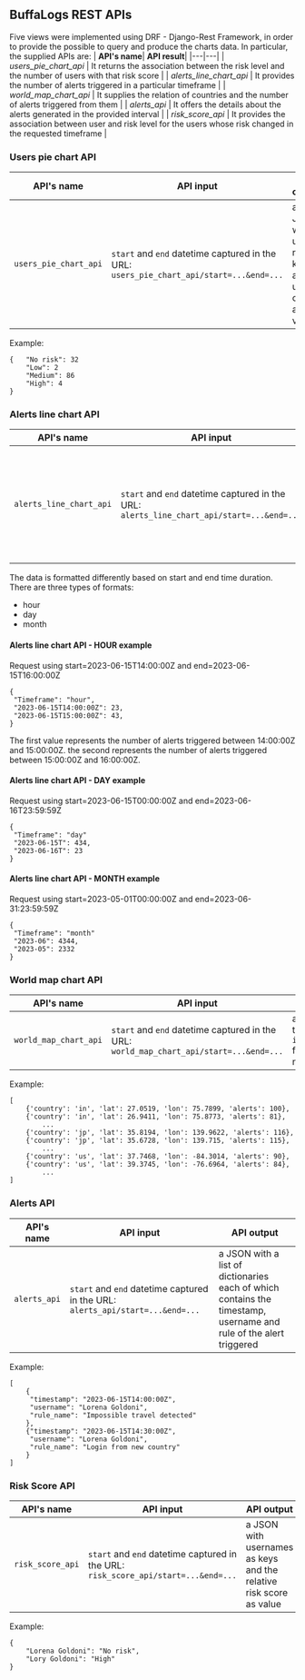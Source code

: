 ## BuffaLogs REST APIs

Five views were implemented using DRF - Django-Rest Framework, in order to provide the possible to query and produce the charts data.
In particular, the supplied APIs are:
| **API's name**| **API result**|
|---|---|
| *users_pie_chart_api* | It returns the association between the risk level and the number of users with that risk score |
| *alerts_line_chart_api* | It provides the number of alerts triggered in a particular timeframe |
| *world_map_chart_api* | It supplies the relation of countries and the number of alerts triggered from them |
| *alerts_api* | It offers the details about the alerts generated in the provided interval |
| *risk_score_api* | It provides the association between user and risk level for the users whose risk changed in the requested timeframe |

### Users pie chart API
| **API's name**| **API input**| **API output** |
|---|---|---|
| `users_pie_chart_api` | `start` and `end` datetime captured in the URL: `users_pie_chart_api/start=...&end=...` | a JSON with user risk as keys and user count as value |

Example:
```
{   "No risk": 32
    "Low": 2
    "Medium": 86
    "High": 4
}
```

### Alerts line chart API
| **API's name**| **API input**| **API output** |
|---|---|---|
| `alerts_line_chart_api` | `start` and `end` datetime captured in the URL: `alerts_line_chart_api/start=...&end=...` | A dictionary containing a list of datetime and a value representing the amount of data for that datetime |

The data is formatted differently based on start and end time duration. There are three types of formats:
* hour
* day
* month

#### Alerts line chart API - HOUR example
Request using start=2023-06-15T14:00:00Z and end=2023-06-15T16:00:00Z
```
{
 "Timeframe": "hour",
 "2023-06-15T14:00:00Z": 23,
 "2023-06-15T15:00:00Z": 43,
}
```
The first value represents the number of alerts triggered between 14:00:00Z and 15:00:00Z. the second represents the number of alerts triggered between 15:00:00Z and 16:00:00Z.

#### Alerts line chart API - DAY example
Request using start=2023-06-15T00:00:00Z and end=2023-06-16T23:59:59Z
```
{
 "Timeframe": "day"
 "2023-06-15T": 434,
 "2023-06-16T": 23
}
```

#### Alerts line chart API - MONTH example
Request using start=2023-05-01T00:00:00Z and end=2023-06-31:23:59:59Z
```
{
 "Timeframe": "month"
 "2023-06": 4344,
 "2023-05": 2332
}
```

### World map chart API
| **API's name**| **API input**| **API output** |
|---|---|---|
| `world_map_chart_api` | `start` and `end` datetime captured in the URL: `world_map_chart_api/start=...&end=...` | a list of dictionaries containing all the alerts triggered with the country (saved in the `impossible_travel/dashboard/countries.json` file), the latitude, the longitude and the number of alerts triggered from that place |

Example:
```
[
	{'country': 'in', 'lat': 27.0519, 'lon': 75.7899, 'alerts': 100},
 	{'country': 'in', 'lat': 26.9411, 'lon': 75.8773, 'alerts': 81},
		...
 	{'country': 'jp', 'lat': 35.8194, 'lon': 139.9622, 'alerts': 116},
 	{'country': 'jp', 'lat': 35.6728, 'lon': 139.715, 'alerts': 115},
		...
 	{'country': 'us', 'lat': 37.7468, 'lon': -84.3014, 'alerts': 90},
 	{'country': 'us', 'lat': 39.3745, 'lon': -76.6964, 'alerts': 84},
		...
]
```

### Alerts API
| **API's name**| **API input**| **API output** |
|---|---|---|
| `alerts_api` | `start` and `end` datetime captured in the URL: `alerts_api/start=...&end=...` | a JSON with a list of dictionaries each of which contains the timestamp, username and rule of the alert triggered |

Example:
```
[
	{
	 "timestamp": "2023-06-15T14:00:00Z",
	 "username": "Lorena Goldoni",
	 "rule_name": "Impossible travel detected"
	},
	{"timestamp": "2023-06-15T14:30:00Z",
	 "username": "Lorena Goldoni",
	 "rule_name": "Login from new country"
	}
]
```

### Risk Score API
| **API's name**| **API input**| **API output** |
|---|---|---|
| `risk_score_api` | `start` and `end` datetime captured in the URL: `risk_score_api/start=...&end=...` | a JSON with usernames as keys and the relative risk score as value |

Example:
```
{
	"Lorena Goldoni": "No risk",
	"Lory Goldoni": "High"
}
```